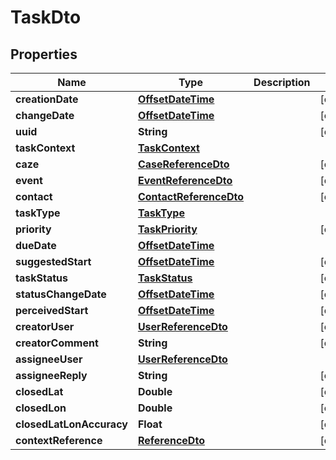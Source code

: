 # TaskDto

## Properties

| Name                     | Type                                              | Description | Notes      |
| ------------------------ | ------------------------------------------------- | ----------- | ---------- |
| **creationDate**         | [**OffsetDateTime**](OffsetDateTime.md)           |             | [optional] |
| **changeDate**           | [**OffsetDateTime**](OffsetDateTime.md)           |             | [optional] |
| **uuid**                 | **String**                                        |             | [optional] |
| **taskContext**          | [**TaskContext**](TaskContext.md)                 |             |
| **caze**                 | [**CaseReferenceDto**](CaseReferenceDto.md)       |             | [optional] |
| **event**                | [**EventReferenceDto**](EventReferenceDto.md)     |             | [optional] |
| **contact**              | [**ContactReferenceDto**](ContactReferenceDto.md) |             | [optional] |
| **taskType**             | [**TaskType**](TaskType.md)                       |             |
| **priority**             | [**TaskPriority**](TaskPriority.md)               |             | [optional] |
| **dueDate**              | [**OffsetDateTime**](OffsetDateTime.md)           |             |
| **suggestedStart**       | [**OffsetDateTime**](OffsetDateTime.md)           |             | [optional] |
| **taskStatus**           | [**TaskStatus**](TaskStatus.md)                   |             | [optional] |
| **statusChangeDate**     | [**OffsetDateTime**](OffsetDateTime.md)           |             | [optional] |
| **perceivedStart**       | [**OffsetDateTime**](OffsetDateTime.md)           |             | [optional] |
| **creatorUser**          | [**UserReferenceDto**](UserReferenceDto.md)       |             | [optional] |
| **creatorComment**       | **String**                                        |             | [optional] |
| **assigneeUser**         | [**UserReferenceDto**](UserReferenceDto.md)       |             |
| **assigneeReply**        | **String**                                        |             | [optional] |
| **closedLat**            | **Double**                                        |             | [optional] |
| **closedLon**            | **Double**                                        |             | [optional] |
| **closedLatLonAccuracy** | **Float**                                         |             | [optional] |
| **contextReference**     | [**ReferenceDto**](ReferenceDto.md)               |             | [optional] |
